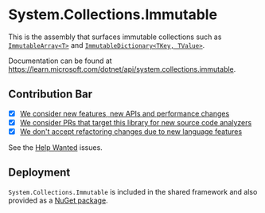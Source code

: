 # System.Collections.Immutable
This is the assembly that surfaces immutable collections such as [`ImmutableArray<T>`](https://learn.microsoft.com/dotnet/api/system.collections.immutable.immutablearray-1) and [`ImmutableDictionary<TKey, TValue>`](https://learn.microsoft.com/dotnet/api/system.collections.immutable.immutabledictionary-2).

Documentation can be found at https://learn.microsoft.com/dotnet/api/system.collections.immutable.

## Contribution Bar
- [x] [We consider new features, new APIs and performance changes](../../libraries/README.md#primary-bar)
- [x] [We consider PRs that target this library for new source code analyzers](../../libraries/README.md#secondary-bars)
- [x] [We don't accept refactoring changes due to new language features](../../libraries/README.md#secondary-bars)

See the [Help Wanted](https://github.com/dotnet/runtime/issues?q=is%3Aissue+is%3Aopen+label%3Aarea-System.Collections.Immutable+label%3A%22help+wanted%22) issues.

## Deployment
`System.Collections.Immutable` is included in the shared framework and also provided as a [NuGet package](https://www.nuget.org/packages/System.Collections.Immutable).
